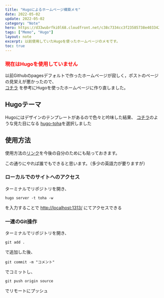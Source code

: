 ```yaml
---
title: "Hugoによるホームページ構築メモ"
date: 2022-05-02
update: 2022-05-02
category: "Note"
hero: https://d33wubrfki0l68.cloudfront.net/c38c7334cc3f23585738e40334284fddcaf03d5e/2e17c/images/hugo-logo-wide.svg
tags: ["Memo", "Hugo"]
layout: note
excerpt: 以前使用していたHugoを使ったホームページのメモです。
toc: true
---
```


### <span style="color: red; ">現在はHugoを使用していません　</span>

以前Githubのpagesデフォルトで作ったホームページが寂しく，ポストのページの見栄えが悪かったので、  
[コチラ](https://zenn.dev/okaponta/articles/c302f58507febc) を参考にHugoを使ったホームページに作り直しました。  
<!--more-->

## Hugoテーマ

Hugoにはデザインのテンプレートがあるので色々と吟味した結果、
[コチラ](https://hugo-toha.github.io/)のような見た目になる
[hugo-toha](https://github.com/hugo-toha/hugo-toha.github.io)を選択しました

## 使用方法

使用方法の[リンク](https://toha-guides.netlify.app/posts/getting-started/  )を今後の自分のためにも貼っておきます。  

この通りにやれば誰でもできると思います。（多少の英語力が要りますが）

### ローカルでのサイトへのアクセス
ターミナルでリポジトリを開き、
```
hugo server -t toha -w
```
を入力することで
[http://localhost:1313/](http://localhost:1313/)
にてアクセスできる

### 一連のGit操作
ターミナルでリポジトリを開き、
```
git add .
```
で追加した後、
```
git commit -m "コメント"
```
でコミットし、
```
git push origin source
```
でリモートにプッシュ